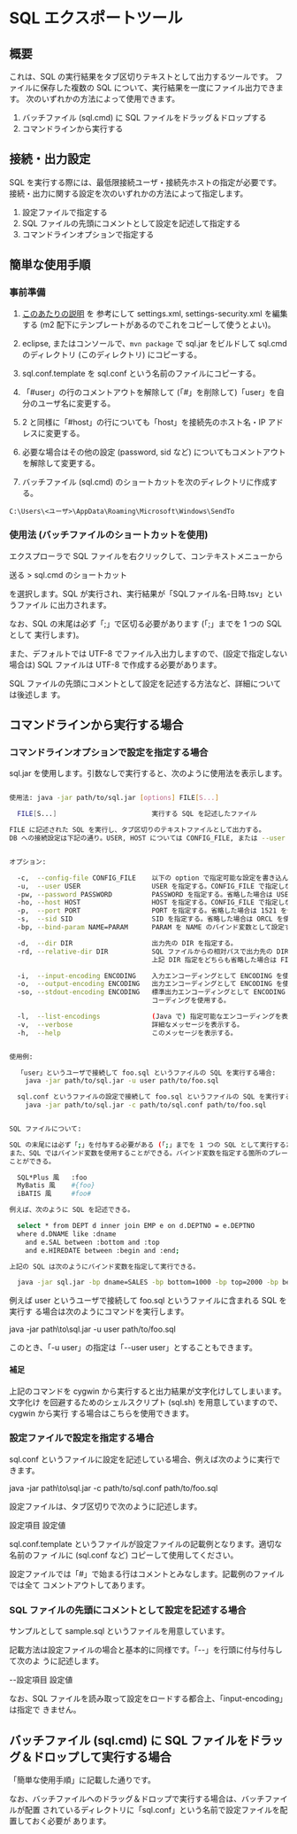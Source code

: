 # SQL エクスポートツール


## 概要

これは、SQL の実行結果をタブ区切りテキストとして出力するツールです。
ファイルに保存した複数の SQL について、実行結果を一度にファイル出力できます。
次のいずれかの方法によって使用できます。

  1. バッチファイル (sql.cmd) に SQL ファイルをドラッグ＆ドロップする
  2. コマンドラインから実行する


## 接続・出力設定

SQL を実行する際には、最低限接続ユーザ・接続先ホストの指定が必要です。
接続・出力に関する設定を次のいずれかの方法によって指定します。

  1. 設定ファイルで指定する
  2. SQL ファイルの先頭にコメントとして設定を記述して指定する
  3. コマンドラインオプションで指定する


## 簡単な使用手順

### 事前準備

  1. [このあたりの説明](https://blogs.oracle.com/dev2dev/get-oracle-jdbc-drivers-and-ucp-from-oracle-maven-repository-without-ides) を
     参考にして settings.xml, settings-security.xml を編集する (m2 配下にテンプレートがあるのでこれをコピーして使うとよい)。

  2. eclipse, またはコンソールで、`mvn package` で sql.jar をビルドして sql.cmd のディレクトリ (このディレクトリ) にコピーする。
  3. sql.conf.template を sql.conf という名前のファイルにコピーする。
  4. 「#user」の行のコメントアウトを解除して (「#」を削除して)「user」を自分のユーザ名に変更する。
  5. 2 と同様に「#host」の行についても「host」を接続先のホスト名・IP アドレスに変更する。
  6. 必要な場合はその他の設定 (password, sid など) についてもコメントアウトを解除して変更する。
  7. バッチファイル (sql.cmd) のショートカットを次のディレクトリに作成する。

    C:\Users\<ユーザ>\AppData\Roaming\Microsoft\Windows\SendTo


### 使用法 (バッチファイルのショートカットを使用)

エクスプローラで SQL ファイルを右クリックして、コンテキストメニューから

  送る > sql.cmd のショートカット

を選択します。SQL が実行され、実行結果が「SQLファイル名-日時.tsv」というファイル
に出力されます。

なお、SQL の末尾は必ず「;」で区切る必要があります (「;」までを 1 つの SQL として
実行します)。

また、デフォルトでは UTF-8 でファイル入出力しますので、(設定で指定しない場合は)
SQL ファイルは UTF-8 で作成する必要があります。

SQL ファイルの先頭にコメントとして設定を記述する方法など、詳細については後述しま
す。


## コマンドラインから実行する場合

### コマンドラインオプションで設定を指定する場合

sql.jar を使用します。引数なしで実行すると、次のように使用法を表示します。

```sh

使用法: java -jar path/to/sql.jar [options] FILE[S...]

  FILE[S...]                        実行する SQL を記述したファイル

FILE に記述された SQL を実行し、タブ区切りのテキストファイルとして出力する。
DB への接続設定は下記の通り。USER, HOST については CONFIG_FILE, または --user オプションによって必ず指定する必要がある。


オプション:

  -c,  --config-file CONFIG_FILE    以下の option で指定可能な設定を書き込んだ CONFIG_FILE を指定する。
  -u,  --user USER                  USER を指定する。CONFIG_FILE で指定しない場合は必ず指定する必要がある。
  -pw, --password PASSWORD          PASSWORD を指定する。省略した場合は USER をパスワードとして使用する。
  -ho, --host HOST                  HOST を指定する。CONFIG_FILE で指定しない場合は必ず指定する必要がある。
  -p,  --port PORT                  PORT を指定する。省略した場合は 1521 を使用する。
  -s,  --sid SID                    SID を指定する。省略した場合は ORCL を使用する。
  -bp, --bind-param NAME=PARAM      PARAM を NAME のバインド変数として設定する。バインドパラメータについては後述。

  -d,  --dir DIR                    出力先の DIR を指定する。
  -rd, --relative-dir DIR           SQL ファイルからの相対パスで出力先の DIR を指定する。
                                    上記 DIR 指定をどちらも省略した場合は FILE と同じディレクトリに出力する。

  -i,  --input-encoding ENCODING    入力エンコーディングとして ENCODING を使用する。省略した場合は UTF-8 を使用する。
  -o,  --output-encoding ENCODING   出力エンコーディングとして ENCODING を使用する。省略した場合は UTF-8 を使用する。
  -so, --stdout-encoding ENCODING   標準出力エンコーディングとして ENCODING を使用する。省略した場合はデフォルトのエン
                                    コーディングを使用する。

  -l,  --list-encodings             (Java で) 指定可能なエンコーディングを表示する。オマケ機能。
  -v,  --verbose                    詳細なメッセージを表示する。
  -h,  --help                       このメッセージを表示する。


使用例:

  「user」というユーザで接続して foo.sql というファイルの SQL を実行する場合:
    java -jar path/to/sql.jar -u user path/to/foo.sql

  sql.conf というファイルの設定で接続して foo.sql というファイルの SQL を実行する場合:
    java -jar path/to/sql.jar -c path/to/sql.conf path/to/foo.sql


SQL ファイルについて:

SQL の末尾には必ず「;」を付与する必要がある (「;」までを 1 つの SQL として実行するため)。
また、SQL ではバインド変数を使用することができる。バインド変数を指定する箇所のプレースホルダは次の 3 つの形式で記述する
ことができる。

  SQL*Plus 風   :foo
  MyBatis 風    #{foo}
  iBATIS 風     #foo#

例えば、次のように SQL を記述できる。

  select * from DEPT d inner join EMP e on d.DEPTNO = e.DEPTNO
  where d.DNAME like :dname
    and e.SAL between :bottom and :top
    and e.HIREDATE between :begin and :end;

上記の SQL は次のようにバインド変数を指定して実行できる。

  java -jar sql.jar -bp dname=SALES -bp bottom=1000 -bp top=2000 -bp begin=1981/02/01 -bp end=1981/02/28 emp.sql

```


例えば user というユーザで接続して foo.sql というファイルに含まれる SQL を実行す
る場合は次のようにコマンドを実行します。

  java -jar path\to\sql.jar -u user path/to/foo.sql


このとき、「-u user」の指定は「--user user」とすることもできます。


#### 補足

上記のコマンドを cygwin から実行すると出力結果が文字化けしてしまいます。文字化け
を回避するためのシェルスクリプト (sql.sh) を用意していますので、cygwin から実行
する場合はこちらを使用できます。


### 設定ファイルで設定を指定する場合

sql.conf というファイルに設定を記述している場合、例えば次のように実行できます。

  java -jar path\to\sql.jar -c path/to/sql.conf path/to/foo.sql


設定ファイルは、タブ区切りで次のように記述します。

設定項目	設定値


sql.conf.template というファイルが設定ファイルの記載例となります。適切な名前のファ
イルに (sql.conf など) コピーして使用してください。

設定ファイルでは「#」で始まる行はコメントとみなします。記載例のファイルでは全て
コメントアウトしてあります。


### SQL ファイルの先頭にコメントとして設定を記述する場合

サンプルとして sample.sql というファイルを用意しています。

記載方法は設定ファイルの場合と基本的に同様です。「--」を行頭に付与付与して次のよ
うに記述します。

--設定項目	設定値


なお、SQL ファイルを読み取って設定をロードする都合上、「input-encoding」は指定で
きません。


## バッチファイル (sql.cmd) に SQL ファイルをドラッグ＆ドロップして実行する場合

「簡単な使用手順」に記載した通りです。

なお、バッチファイルへのドラッグ＆ドロップで実行する場合は、バッチファイルが配置
されているディレクトリに「sql.conf」という名前で設定ファイルを配置しておく必要が
あります。
